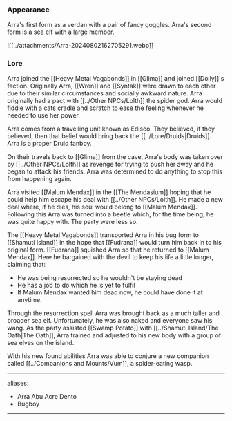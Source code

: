 ### Appearance

Arra's first form as a verdan with a pair of fancy goggles. Arra's second form is a sea elf with a large member.

![[../attachments/Arra-20240802162705291.webp]]
### Lore
Arra joined the [[Heavy Metal Vagabonds]] in [[Glima]] and joined [[Dolly]]'s faction. Originally Arra, [[Wren]] and [[Syntak]] were drawn to each other due to their similar circumstances and socially awkward nature. Arra originally had a pact with [[../Other NPCs/Lolth]] the spider god. Arra would fiddle with a cats cradle and scratch to ease the feeling whenever he needed to use her power. 

Arra comes from a travelling unit known as Edisco. They believed, if they believed, then that belief would bring back the [[../Lore/Druids|Druids]]. Arra is a proper Druid fanboy. 

On their travels back to [[Glima]] from the cave, Arra's body was taken over by [[../Other NPCs/Lolth]] as revenge for trying to push her away and he began to attack his friends. Arra was determined to do anything to stop this from happening again. 

Arra visited [[Malum Mendax]] in the [[The Mendasium]] hoping that he could help him escape his deal with [[../Other NPCs/Lolth]]. He made a new deal where, if he dies, his soul would belong to [[Malum Mendax]]. Following this Arra was turned into a beetle which, for the time being, he was quite happy with. The party were less so. 

The [[Heavy Metal Vagabonds]] transported Arra in his bug form to [[Shamuti Island]] in the hope that [[Fudrana]] would turn him back in to his original form. [[Fudrana]] squished Arra so that he returned to [[Malum Mendax]]. Here he bargained with the devil to keep his life a little longer, claiming that:
- He was being resurrected so he wouldn't be staying dead
- He has a job to do which he is yet to fulfil
- If Malum Mendax wanted him dead now, he could have done it at anytime. 

Through the resurrection spell Arra was brought back as a much taller and broader sea elf. Unfortunately, he was also naked and everyone saw his wang. As the party assisted [[Swamp Potato]] with [[../Shamuti Island/The Oath|The Oath]], Arra trained and adjusted to his new body with a group of sea elves on the island. 

With his new found abilities Arra was able to conjure a new companion called [[../Companions and Mounts/Vum]], a spider-eating wasp. 

--- 
aliases: 
- Arra Abu Acre Dento
- Bugboy
---